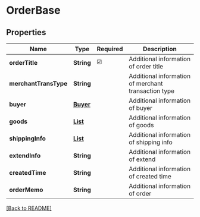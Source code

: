 # OrderBase
## Properties

| Name | Type | Required | Description |
| ------------- | ------------- | ------------- | ------------- |
| **orderTitle** | **String** | ☑️ | Additional information of order title |
| **merchantTransType** | **String** |  | Additional information of merchant transaction type |
| **buyer** | [**Buyer**](Buyer.md) |  | Additional information of buyer |
| **goods** | [**List**](Goods.md) |  | Additional information of goods |
| **shippingInfo** | [**List**](ShippingInfo.md) |  | Additional information of shipping info |
| **extendInfo** | **String** |  | Additional information of extend |
| **createdTime** | **String** |  | Additional information of created time |
| **orderMemo** | **String** |  | Additional information of order |

[[Back to README]](../../../../README.md)

